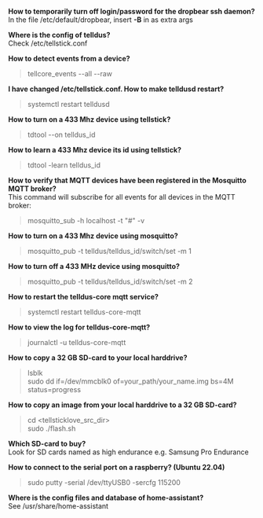 **How to temporarily turn off login/password for the dropbear ssh daemon?**  
In the file /etc/default/dropbear, insert **-B** in as extra args

**Where is the config of telldus?**  
Check /etc/tellstick.conf

**How to detect events from a device?**
> tellcore_events --all --raw

**I have changed /etc/tellstick.conf. How to make telldusd restart?**
> systemctl restart telldusd

**How to turn on a 433 Mhz device using tellstick?**
> tdtool --on telldus_id

**How to learn a 433 Mhz device its id using tellstick?**
> tdtool -learn telldus_id

**How to verify that MQTT devices have been registered in the Mosquitto MQTT broker?**  
This command will subscribe for all events for all devices in the MQTT broker:
> mosquitto_sub -h localhost -t "#" -v

**How to turn on a 433 Mhz device using mosquitto?**  
> mosquitto_pub -t telldus/telldus_id/switch/set -m 1

**How to turn off a 433 MHz device using mosquitto?**  
> mosquitto_pub -t telldus/telldus_id/switch/set -m 2

**How to restart the telldus-core mqtt service?**  
> systemctl restart telldus-core-mqtt

**How to view the log for telldus-core-mqtt?**  
> journalctl -u telldus-core-mqtt

**How to copy a 32 GB SD-card to your local harddrive?**  
> lsblk  
> sudo dd if=/dev/mmcblk0 of=your_path/your_name.img bs=4M status=progress

**How to copy an image from your local harddrive to a 32 GB SD-card?**  
> cd <tellsticklove_src_dir>  
> sudo ./flash.sh

**Which SD-card to buy?**  
Look for SD cards named as high endurance e.g. Samsung Pro Endurance

**How to connect to the serial port on a raspberry? (Ubuntu 22.04)**  
> sudo putty -serial /dev/ttyUSB0 -sercfg 115200

**Where is the config files and database of home-assistant?**  
See /usr/share/home-assistant

